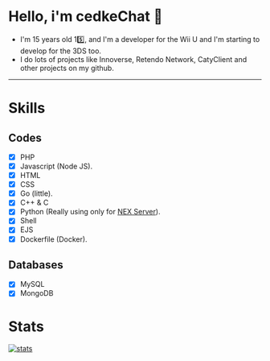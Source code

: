 # Hello, i'm cedkeChat 👋
- I'm 15 years old 1️5️⃣, and I'm a developer for the Wii U and I'm starting to develop for the 3DS too.
- I do lots of projects like Innoverse, Retendo Network, CatyClient and other projects on my github.
--------------------------------------------------------------------------------
# Skills
## Codes
- [x] PHP
- [x] Javascript (Node JS).
- [x] HTML
- [x] CSS
- [x] Go (little).
- [x] C++ & C
- [x] Python (Really using only for [NEX Server](https://github.com/RetendoNetwork/nex-protocols)).
- [x] Shell
- [x] EJS
- [x] Dockerfile (Docker).
## Databases
- [x] MySQL
- [x] MongoDB

# Stats
[![stats](https://github-readme-stats.vercel.app/api/top-langs?username=00cedke&hide=html,scss,stylus,blade,jupyter%20notebook,python,css,shell,batchfile,dockerfile,typescript&theme=algolia&show_icons=true)](https://github.com/00cedke)
